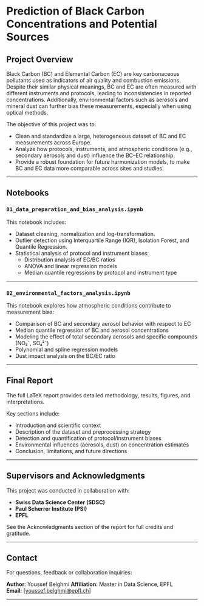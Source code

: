 # Prediction of Black Carbon Concentrations and Potential Sources

## Project Overview

Black Carbon (BC) and Elemental Carbon (EC) are key carbonaceous pollutants used as indicators of air quality and combustion emissions. Despite their similar physical meanings, BC and EC are often measured with different instruments and protocols, leading to inconsistencies in reported concentrations. Additionally, environmental factors such as aerosols and mineral dust can further bias these measurements, especially when using optical methods.

The objective of this project was to:

- Clean and standardize a large, heterogeneous dataset of BC and EC measurements across Europe.
- Analyze how protocols, instruments, and atmospheric conditions (e.g., secondary aerosols and dust) influence the BC–EC relationship.
- Provide a robust foundation for future harmonization models, to make BC and EC data more comparable across sites and studies.

---

## Notebooks

### `01_data_preparation_and_bias_analysis.ipynb`

This notebook includes:

- Dataset cleaning, normalization and log-transformation.
- Outlier detection using Interquartile Range (IQR), Isolation Forest, and Quantile Regression.
- Statistical analysis of protocol and instrument biases:
  - Distribution analysis of EC/BC ratios
  - ANOVA and linear regression models
  - Median quantile regressions by protocol and instrument type

---

### `02_environmental_factors_analysis.ipynb`

This notebook explores how atmospheric conditions contribute to measurement bias:

- Comparison of BC and secondary aerosol behavior with respect to EC
- Median quantile regression of BC and aerosol concentrations
- Modeling the effect of total secondary aerosols and specific compounds (NO₃⁻, SO₄²⁻)
- Polynomial and spline regression models
- Dust impact analysis on the BC/EC ratio

---

## Final Report

The full LaTeX report provides detailed methodology, results, figures, and interpretations.

Key sections include:

- Introduction and scientific context
- Description of the dataset and preprocessing strategy
- Detection and quantification of protocol/instrument biases
- Environmental influences (aerosols, dust) on concentration estimates
- Conclusion, limitations, and future directions

---

## Supervisors and Acknowledgments

This project was conducted in collaboration with:

- **Swiss Data Science Center (SDSC)**  
- **Paul Scherrer Institute (PSI)**  
- **EPFL**

See the Acknowledgments section of the report for full credits and gratitude.

---

## Contact

For questions, feedback or collaboration inquiries:

**Author**: Youssef Belghmi 
**Affiliation**: Master in Data Science, EPFL  
**Email**: [youssef.belghmi@epfl.ch]

---